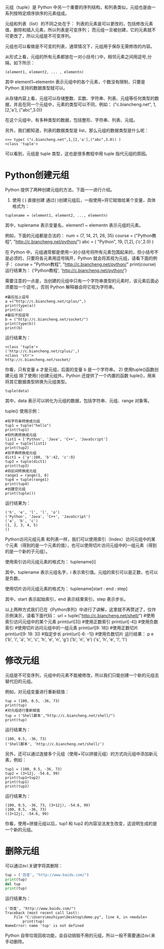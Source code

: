 



元组（tuple）是 Python 中另一个重要的序列结构，和列表类似，元组也是由一系列按特定顺序排序的元素组成。

元组和列表（list）的不同之处在于：
列表的元素是可以更改的，包括修改元素值，删除和插入元素，所以列表是可变序列；
而元组一旦被创建，它的元素就不可更改了，所以元组是不可变序列。

元组也可以看做是不可变的列表，通常情况下，元组用于保存无需修改的内容。

从形式上看，元组的所有元素都放在一对小括号( )中，相邻元素之间用逗号,分隔，如下所示：
```
(element1, element2, ... , elementn)
```
其中 element1~elementn 表示元组中的各个元素，个数没有限制，只要是 Python 支持的数据类型就可以。

从存储内容上看，元组可以存储整数、实数、字符串、列表、元组等任何类型的数据，并且在同一个元组中，元素的类型可以不同，例如：
("c.biancheng.net", 1, [2,'a'], ("abc",3.0))

在这个元组中，有多种类型的数据，包括整形、字符串、列表、元组。

另外，我们都知道，列表的数据类型是 list，那么元组的数据类型是什么呢：
```
>>> type( ("c.biancheng.net",1,[2,'a'],("abc",3.0)) )
<class 'tuple'>
```
可以看到，元组是 tuple 类型，这也是很多教程中用 tuple 指代元组的原因。
# Python创建元组
Python 提供了两种创建元组的方法，下面一一进行介绍。
1) 使用 ( ) 直接创建
通过( )创建元组后，一般使用=将它赋值给某个变量，具体格式为：
```
tuplename = (element1, element2, ..., elementn)
```
其中，tuplename 表示变量名，element1 ~ elementn 表示元组的元素。

例如，下面的元组都是合法的：
num = (7, 14, 21, 28, 35)
course = ("Python教程", "http://c.biancheng.net/python/")
abc = ( "Python", 19, [1,2], ('c',2.0) )

在 Python 中，元组通常都是使用一对小括号将所有元素包围起来的，但小括号不是必须的，只要将各元素用逗号隔开，Python 就会将其视为元组，请看下面的例子：
course = "Python教程", "http://c.biancheng.net/python/"
print(course)
运行结果为：
('Python教程', 'http://c.biancheng.net/python/')


需要注意的一点是，当创建的元组中只有一个字符串类型的元素时，该元素后面必须要加一个逗号,，否则 Python 解释器会将它视为字符串。
```
#最后加上逗号
a =("http://c.biancheng.net/cplus/",)
print(type(a))
print(a)
#最后不加逗号
b = ("http://c.biancheng.net/socket/")
print(type(b))
print(b)
```
运行结果为：
```
<class 'tuple'>
('http://c.biancheng.net/cplus/',)
<class 'str'>
http://c.biancheng.net/socket/
```
你看，只有变量 a 才是元组，后面的变量 b 是一个字符串。
2) 使用tuple()函数创建元组
除了使用( )创建元组外，Python 还提供了一个内置的函数 tuple()，用来将其它数据类型转换为元组类型。
```
tuple(data)
```
其中，data 表示可以转化为元组的数据，包括字符串、元组、range 对象等。

tuple() 使用示例：
```
#将字符串转换成元组
tup1 = tuple("hello")
print(tup1)
#将列表转换成元组
list1 = ['Python', 'Java', 'C++', 'JavaScript']
tup2 = tuple(list1)
print(tup2)
#将字典转换成元组
dict1 = {'a':100, 'b':42, 'c':9}
tup3 = tuple(dict1)
print(tup3)
#将区间转换成元组
range1 = range(1, 6)
tup4 = tuple(range1)
print(tup4)
#创建空元组
print(tuple())
```
运行结果为：
```
('h', 'e', 'l', 'l', 'o')
('Python', 'Java', 'C++', 'JavaScript')
('a', 'b', 'c')
(1, 2, 3, 4, 5)
()
```
Python访问元组元素
和列表一样，我们可以使用索引（Index）访问元组中的某个元素（得到的是一个元素的值），也可以使用切片访问元组中的一组元素（得到的是一个新的子元组）。

使用索引访问元组元素的格式为：
tuplename[i]

其中，tuplename 表示元组名字，i 表示索引值。元组的索引可以是正数，也可以是负数。

使用切片访问元组元素的格式为：
tuplename[start : end : step]

其中，start 表示起始索引，end 表示结束索引，step 表示步长。

以上两种方式我们已在《Python序列》中进行了讲解，这里就不再赘述了，仅作示例演示，请看下面代码：
url = tuple("http://c.biancheng.net/shell/")
#使用索引访问元组中的某个元素
print(url[3])  #使用正数索引
print(url[-4])  #使用负数索引
#使用切片访问元组中的一组元素
print(url[9: 18])  #使用正数切片
print(url[9: 18: 3])  #指定步长
print(url[-6: -1])  #使用负数切片
运行结果：
p
e
('b', 'i', 'a', 'n', 'c', 'h', 'e', 'n', 'g')
('b', 'n', 'e')
('s', 'h', 'e', 'l', 'l')

# 修改元组
元组是不可变序列，元组中的元素不能被修改，所以我们只能创建一个新的元组去替代旧的元组。

例如，对元组变量进行重新赋值：
```
tup = (100, 0.5, -36, 73)
print(tup)
#对元组进行重新赋值
tup = ('Shell脚本',"http://c.biancheng.net/shell/")
print(tup)
```
运行结果为：
```
(100, 0.5, -36, 73)
('Shell脚本', 'http://c.biancheng.net/shell/')
```
另外，还可以通过连接多个元组（使用+可以拼接元组）的方式向元组中添加新元素，例如：
```
tup1 = (100, 0.5, -36, 73)
tup2 = (3+12j, -54.6, 99)
print(tup1+tup2)
print(tup1)
print(tup2)
```
运行结果为：
```
(100, 0.5, -36, 73, (3+12j), -54.6, 99)
(100, 0.5, -36, 73)
((3+12j), -54.6, 99)
```
你看，使用+拼接元组以后，tup1 和 tup2 的内容没法发生改变，这说明生成的是一个新的元组。
# 删除元组
可以通过`del`关键字将其删除：
```py
tup = ('百度', "http://www.baidu.com/")
print(tup)
del tup
print(tup)
```
运行结果为：
```
('百度', "http://www.baidu.com/")
Traceback (most recent call last):
    File "C:\Users\mozhiyan\Desktop\demo.py", line 4, in <module>
        print(tup)
NameError: name 'tup' is not defined
```
Python 自带垃圾回收功能，会自动销毁不用的元组，所以一般不需要通过`del`来手动删除。